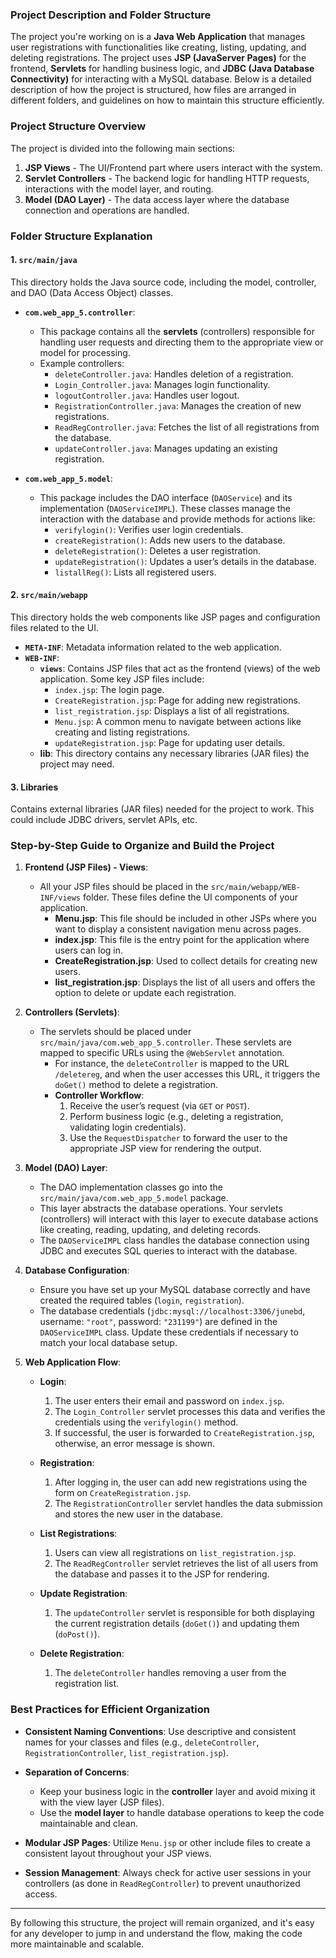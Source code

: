### Project Description and Folder Structure

The project you're working on is a **Java Web Application** that manages user registrations with functionalities like creating, listing, updating, and deleting registrations. The project uses **JSP (JavaServer Pages)** for the frontend, **Servlets** for handling business logic, and **JDBC (Java Database Connectivity)** for interacting with a MySQL database. Below is a detailed description of how the project is structured, how files are arranged in different folders, and guidelines on how to maintain this structure efficiently.

### Project Structure Overview
The project is divided into the following main sections:
1. **JSP Views** - The UI/Frontend part where users interact with the system.
2. **Servlet Controllers** - The backend logic for handling HTTP requests, interactions with the model layer, and routing.
3. **Model (DAO Layer)** - The data access layer where the database connection and operations are handled.

### Folder Structure Explanation

#### 1. **`src/main/java`**
This directory holds the Java source code, including the model, controller, and DAO (Data Access Object) classes.

- **`com.web_app_5.controller`**:
   - This package contains all the **servlets** (controllers) responsible for handling user requests and directing them to the appropriate view or model for processing.
   - Example controllers:
     - `deleteController.java`: Handles deletion of a registration.
     - `Login_Controller.java`: Manages login functionality.
     - `logoutController.java`: Handles user logout.
     - `RegistrationController.java`: Manages the creation of new registrations.
     - `ReadRegController.java`: Fetches the list of all registrations from the database.
     - `updateController.java`: Manages updating an existing registration.

- **`com.web_app_5.model`**:
   - This package includes the DAO interface (`DAOService`) and its implementation (`DAOServiceIMPL`). These classes manage the interaction with the database and provide methods for actions like:
     - `verifylogin()`: Verifies user login credentials.
     - `createRegistration()`: Adds new users to the database.
     - `deleteRegistration()`: Deletes a user registration.
     - `updateRegistration()`: Updates a user’s details in the database.
     - `listallReg()`: Lists all registered users.

#### 2. **`src/main/webapp`**
This directory holds the web components like JSP pages and configuration files related to the UI.

- **`META-INF`**: Metadata information related to the web application.
- **`WEB-INF`**:
   - **`views`**: Contains JSP files that act as the frontend (views) of the web application. Some key JSP files include:
     - `index.jsp`: The login page.
     - `CreateRegistration.jsp`: Page for adding new registrations.
     - `list_registration.jsp`: Displays a list of all registrations.
     - `Menu.jsp`: A common menu to navigate between actions like creating and listing registrations.
     - `updateRegistration.jsp`: Page for updating user details.
   - **lib**: This directory contains any necessary libraries (JAR files) the project may need.
   
#### 3. **Libraries**
Contains external libraries (JAR files) needed for the project to work. This could include JDBC drivers, servlet APIs, etc.

### Step-by-Step Guide to Organize and Build the Project

1. **Frontend (JSP Files) - Views**:
   - All your JSP files should be placed in the `src/main/webapp/WEB-INF/views` folder. These files define the UI components of your application.
     - **Menu.jsp**: This file should be included in other JSPs where you want to display a consistent navigation menu across pages.
     - **index.jsp**: This file is the entry point for the application where users can log in.
     - **CreateRegistration.jsp**: Used to collect details for creating new users.
     - **list_registration.jsp**: Displays the list of all users and offers the option to delete or update each registration.

2. **Controllers (Servlets)**:
   - The servlets should be placed under `src/main/java/com.web_app_5.controller`. These servlets are mapped to specific URLs using the `@WebServlet` annotation.
     - For instance, the `deleteController` is mapped to the URL `/deletereg`, and when the user accesses this URL, it triggers the `doGet()` method to delete a registration.
     - **Controller Workflow**: 
       1. Receive the user’s request (via `GET` or `POST`).
       2. Perform business logic (e.g., deleting a registration, validating login credentials).
       3. Use the `RequestDispatcher` to forward the user to the appropriate JSP view for rendering the output.

3. **Model (DAO) Layer**:
   - The DAO implementation classes go into the `src/main/java/com.web_app_5.model` package.
   - This layer abstracts the database operations. Your servlets (controllers) will interact with this layer to execute database actions like creating, reading, updating, and deleting records.
   - The `DAOServiceIMPL` class handles the database connection using JDBC and executes SQL queries to interact with the database.

4. **Database Configuration**:
   - Ensure you have set up your MySQL database correctly and have created the required tables (`login`, `registration`).
   - The database credentials (`jdbc:mysql://localhost:3306/junebd`, username: `"root"`, password: `"231199"`) are defined in the `DAOServiceIMPL` class. Update these credentials if necessary to match your local database setup.

5. **Web Application Flow**:
   - **Login**: 
     1. The user enters their email and password on `index.jsp`.
     2. The `Login_Controller` servlet processes this data and verifies the credentials using the `verifylogin()` method.
     3. If successful, the user is forwarded to `CreateRegistration.jsp`, otherwise, an error message is shown.
   
   - **Registration**:
     1. After logging in, the user can add new registrations using the form on `CreateRegistration.jsp`.
     2. The `RegistrationController` servlet handles the data submission and stores the new user in the database.
   
   - **List Registrations**:
     1. Users can view all registrations on `list_registration.jsp`.
     2. The `ReadRegController` servlet retrieves the list of all users from the database and passes it to the JSP for rendering.

   - **Update Registration**:
     1. The `updateController` servlet is responsible for both displaying the current registration details (`doGet()`) and updating them (`doPost()`).
   
   - **Delete Registration**:
     1. The `deleteController` handles removing a user from the registration list.

### Best Practices for Efficient Organization

- **Consistent Naming Conventions**: Use descriptive and consistent names for your classes and files (e.g., `deleteController`, `RegistrationController`, `list_registration.jsp`).
  
- **Separation of Concerns**: 
   - Keep your business logic in the **controller** layer and avoid mixing it with the view layer (JSP files). 
   - Use the **model layer** to handle database operations to keep the code maintainable and clean.

- **Modular JSP Pages**: Utilize `Menu.jsp` or other include files to create a consistent layout throughout your JSP views.

- **Session Management**: Always check for active user sessions in your controllers (as done in `ReadRegController`) to prevent unauthorized access.

---

By following this structure, the project will remain organized, and it's easy for any developer to jump in and understand the flow, making the code more maintainable and scalable.
